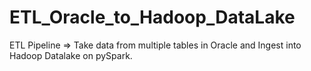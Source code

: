 # ETL_Oracle_to_Hadoop_DataLake
ETL Pipeline => Take data from multiple tables in Oracle and Ingest into Hadoop Datalake on pySpark.
